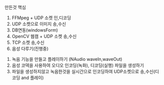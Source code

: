 만든것 핵심

1. FFMpeg + UDP 소켓 인,디코딩
2. UDP 소켓으로 이미지 송,수신
3. DB연동(windowsForm)
4. OpenCV 웹캠 + UDP 소켓 송,수신
5. TCP 소켓 송,수신
6. 음성 다루기(진행중)
 1) 녹음 기능을 만들고 플레이하기 (NAudio waveIn,waveOut)
 2) 음성 코덱을 사용하여 오디오 인코딩(녹화), 디코딩(실행) 파일을 생성하기
 3) 파일을 생성하지않고 녹음한것을 실시간으로 인코딩하여 UDP소켓으로 송,수신(디코딩 and 플레이)
